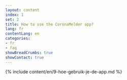 ```yaml
---
layout: content
index: 1
set: 2
title: How to use the CoronaMelder app?
lang: fr
contentLang: en
categories:
- fr
- faq
showBreadCrumbs: true
showContact: true
---
```

{% include content/en/9-hoe-gebruik-je-de-app.md %}
